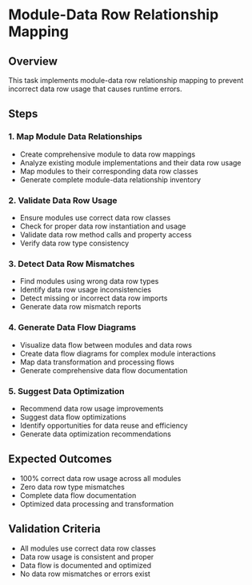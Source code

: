 # Module-Data Row Relationship Mapping

## Overview

This task implements module-data row relationship mapping to prevent incorrect data row usage that causes runtime errors.

## Steps

### 1. Map Module Data Relationships

- Create comprehensive module to data row mappings
- Analyze existing module implementations and their data row usage
- Map modules to their corresponding data row classes
- Generate complete module-data relationship inventory

### 2. Validate Data Row Usage

- Ensure modules use correct data row classes
- Check for proper data row instantiation and usage
- Validate data row method calls and property access
- Verify data row type consistency

### 3. Detect Data Row Mismatches

- Find modules using wrong data row types
- Identify data row usage inconsistencies
- Detect missing or incorrect data row imports
- Generate data row mismatch reports

### 4. Generate Data Flow Diagrams

- Visualize data flow between modules and data rows
- Create data flow diagrams for complex module interactions
- Map data transformation and processing flows
- Generate comprehensive data flow documentation

### 5. Suggest Data Optimization

- Recommend data row usage improvements
- Suggest data flow optimizations
- Identify opportunities for data reuse and efficiency
- Generate data optimization recommendations

## Expected Outcomes

- 100% correct data row usage across all modules
- Zero data row type mismatches
- Complete data flow documentation
- Optimized data processing and transformation

## Validation Criteria

- All modules use correct data row classes
- Data row usage is consistent and proper
- Data flow is documented and optimized
- No data row mismatches or errors exist
